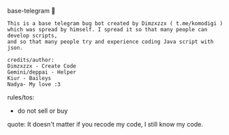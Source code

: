 base-telegram 🎉
```
This is a base telegram bug bot created by Dimzxzzx ( t.me/komodigi ) which was spread by himself. I spread it so that many people can develop scripts,
and so that many people try and experience coding Java script with json.
```

```
credits/author:
Dimzxzzx - Create Code
Gemini/deppai - Helper
Kiur - Baileys
Nadya- My love :3
```

rules/tos:
- do not sell or buy

quote:
It doesn't matter if you recode my code, I still know my code.
